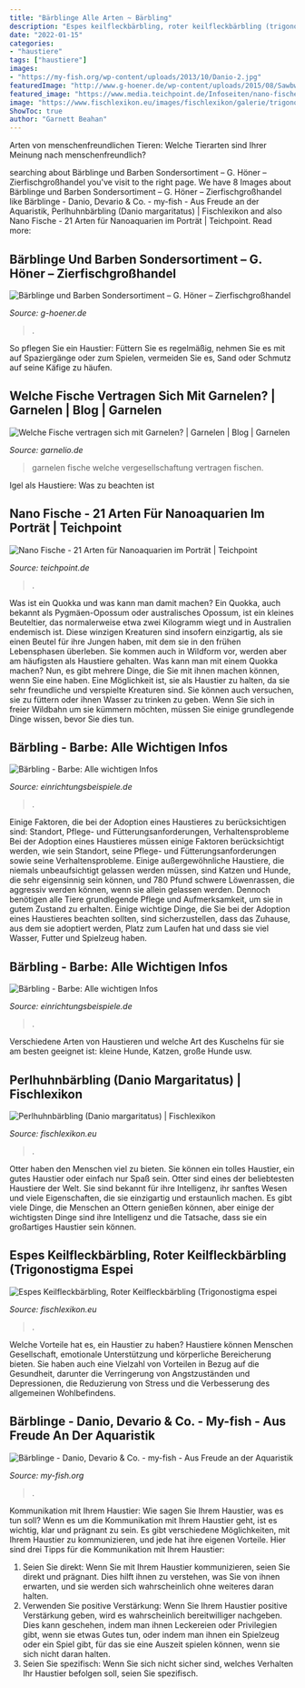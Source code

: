 ```yaml
---
title: "Bärblinge Alle Arten ~ Bärbling"
description: "Espes keilfleckbärbling, roter keilfleckbärbling (trigonostigma espei"
date: "2022-01-15"
categories:
- "haustiere"
tags: ["haustiere"]
images:
- "https://my-fish.org/wp-content/uploads/2013/10/Danio-2.jpg"
featuredImage: "http://www.g-hoener.de/wp-content/uploads/2015/08/Sawbwa_replendens_n1.jpg"
featured_image: "https://www.media.teichpoint.de/Infoseiten/nano-fische/moskitobaerbling.jpg"
image: "https://www.fischlexikon.eu/images/fischlexikon/galerie/trigonostigma-espei-01.jpg"
ShowToc: true
author: "Garnett Beahan"
---
```



Arten von menschenfreundlichen Tieren: Welche Tierarten sind Ihrer Meinung nach menschenfreundlich?

	

		
searching about Bärblinge und Barben Sondersortiment – G. Höner – Zierfischgroßhandel you've visit to the right page. We have 8 Images about Bärblinge und Barben Sondersortiment – G. Höner – Zierfischgroßhandel like Bärblinge - Danio, Devario &amp; Co. - my-fish - Aus Freude an der Aquaristik, Perlhuhnbärbling (Danio margaritatus) | Fischlexikon and also Nano Fische - 21 Arten für Nanoaquarien im Porträt | Teichpoint. Read more:
		
    
## Bärblinge Und Barben Sondersortiment – G. Höner – Zierfischgroßhandel

<img loading=lazy src="http://www.g-hoener.de/wp-content/uploads/2015/08/Sawbwa_replendens_n1.jpg" onerror="this.onerror=null;this.src='https://tse2.mm.bing.net/th?id=OIP.pC9N2RPQnX-pZ7U-_f3tlgHaE8&amp;pid=15.1';" alt="Bärblinge und Barben Sondersortiment – G. Höner – Zierfischgroßhandel">

_Source: g-hoener.de_

>. 

	

So pflegen Sie ein Haustier: Füttern Sie es regelmäßig, nehmen Sie es mit auf Spaziergänge oder zum Spielen, vermeiden Sie es, Sand oder Schmutz auf seine Käfige zu häufen.

    
## Welche Fische Vertragen Sich Mit Garnelen? | Garnelen | Blog | Garnelen

<img loading=lazy src="https://www.garnelio.de/media/image/8f/06/b1/garnelenvergesellschaften_guppys.jpg" onerror="this.onerror=null;this.src='https://tse4.mm.bing.net/th?id=OIP.OwpWL9AXE-5yw4YLweKDcwHaE8&amp;pid=15.1';" alt="Welche Fische vertragen sich mit Garnelen? | Garnelen | Blog | Garnelen">

_Source: garnelio.de_

>garnelen fische welche vergesellschaftung vertragen fischen. 

	

Igel als Haustiere: Was zu beachten ist

    
## Nano Fische - 21 Arten Für Nanoaquarien Im Porträt | Teichpoint

<img loading=lazy src="https://www.media.teichpoint.de/Infoseiten/nano-fische/moskitobaerbling.jpg" onerror="this.onerror=null;this.src='https://tse1.mm.bing.net/th?id=OIP.urgI4qwYJhZj7DoxLy7eqwAAAA&amp;pid=15.1';" alt="Nano Fische - 21 Arten für Nanoaquarien im Porträt | Teichpoint">

_Source: teichpoint.de_

>. 

	

Was ist ein Quokka und was kann man damit machen?
Ein Quokka, auch bekannt als Pygmäen-Opossum oder australisches Opossum, ist ein kleines Beuteltier, das normalerweise etwa zwei Kilogramm wiegt und in Australien endemisch ist. Diese winzigen Kreaturen sind insofern einzigartig, als sie einen Beutel für ihre Jungen haben, mit dem sie in den frühen Lebensphasen überleben. Sie kommen auch in Wildform vor, werden aber am häufigsten als Haustiere gehalten.
Was kann man mit einem Quokka machen? Nun, es gibt mehrere Dinge, die Sie mit ihnen machen können, wenn Sie eine haben. Eine Möglichkeit ist, sie als Haustier zu halten, da sie sehr freundliche und verspielte Kreaturen sind. Sie können auch versuchen, sie zu füttern oder ihnen Wasser zu trinken zu geben. Wenn Sie sich in freier Wildbahn um sie kümmern möchten, müssen Sie einige grundlegende Dinge wissen, bevor Sie dies tun.

    
## Bärbling - Barbe: Alle Wichtigen Infos

<img loading=lazy src="https://www.einrichtungsbeispiele.de/16to9/w1920/images_26655/aquarium-einrichten-mit-keilfleckbaerbling__2a21e52fffd7351179586d2ed1503daa.jpg" onerror="this.onerror=null;this.src='https://tse3.mm.bing.net/th?id=OIP.GksGz4yVSnOb7wLtDsFT1gHaEK&amp;pid=15.1';" alt="Bärbling - Barbe: Alle wichtigen Infos">

_Source: einrichtungsbeispiele.de_

>. 

	

Einige Faktoren, die bei der Adoption eines Haustieres zu berücksichtigen sind: Standort, Pflege- und Fütterungsanforderungen, Verhaltensprobleme
Bei der Adoption eines Haustieres müssen einige Faktoren berücksichtigt werden, wie sein Standort, seine Pflege- und Fütterungsanforderungen sowie seine Verhaltensprobleme. Einige außergewöhnliche Haustiere, die niemals unbeaufsichtigt gelassen werden müssen, sind Katzen und Hunde, die sehr eigensinnig sein können, und 780 Pfund schwere Löwenrassen, die aggressiv werden können, wenn sie allein gelassen werden. Dennoch benötigen alle Tiere grundlegende Pflege und Aufmerksamkeit, um sie in gutem Zustand zu erhalten. Einige wichtige Dinge, die Sie bei der Adoption eines Haustieres beachten sollten, sind sicherzustellen, dass das Zuhause, aus dem sie adoptiert werden, Platz zum Laufen hat und dass sie viel Wasser, Futter und Spielzeug haben.

    
## Bärbling - Barbe: Alle Wichtigen Infos

<img loading=lazy src="https://www.einrichtungsbeispiele.de/16to9/w1920/images_18517/aquarium-einrichten-mit-relaxende-ruesselbarbe---hat-nun-ein-neues-zuhause__0555dadc03be60248b92a15053eb397f.jpg" onerror="this.onerror=null;this.src='https://tse2.mm.bing.net/th?id=OIP.bRELwWtxc-DTlfBZwM3Q3QHaEK&amp;pid=15.1';" alt="Bärbling - Barbe: Alle wichtigen Infos">

_Source: einrichtungsbeispiele.de_

>. 

	

Verschiedene Arten von Haustieren und welche Art des Kuschelns für sie am besten geeignet ist: kleine Hunde, Katzen, große Hunde usw.

    
## Perlhuhnbärbling (Danio Margaritatus) | Fischlexikon

<img loading=lazy src="https://www.fischlexikon.eu/images/fischlexikon/galerie/danio-margaritatus-04.jpg" onerror="this.onerror=null;this.src='https://tse2.mm.bing.net/th?id=OIP.xfDMtwF_1DqxgKv5nvsdMQHaE6&amp;pid=15.1';" alt="Perlhuhnbärbling (Danio margaritatus) | Fischlexikon">

_Source: fischlexikon.eu_

>. 

	

Otter haben den Menschen viel zu bieten. Sie können ein tolles Haustier, ein gutes Haustier oder einfach nur Spaß sein.
Otter sind eines der beliebtesten Haustiere der Welt. Sie sind bekannt für ihre Intelligenz, ihr sanftes Wesen und viele Eigenschaften, die sie einzigartig und erstaunlich machen. Es gibt viele Dinge, die Menschen an Ottern genießen können, aber einige der wichtigsten Dinge sind ihre Intelligenz und die Tatsache, dass sie ein großartiges Haustier sein können.

    
## Espes Keilfleckbärbling, Roter Keilfleckbärbling (Trigonostigma Espei

<img loading=lazy src="https://www.fischlexikon.eu/images/fischlexikon/galerie/trigonostigma-espei-01.jpg" onerror="this.onerror=null;this.src='https://tse3.mm.bing.net/th?id=OIP.otIZb7deJHjokMPjQmFDhQHaE7&amp;pid=15.1';" alt="Espes Keilfleckbärbling, Roter Keilfleckbärbling (Trigonostigma espei">

_Source: fischlexikon.eu_

>. 

	

Welche Vorteile hat es, ein Haustier zu haben?
Haustiere können Menschen Gesellschaft, emotionale Unterstützung und körperliche Bereicherung bieten. Sie haben auch eine Vielzahl von Vorteilen in Bezug auf die Gesundheit, darunter die Verringerung von Angstzuständen und Depressionen, die Reduzierung von Stress und die Verbesserung des allgemeinen Wohlbefindens.

    
## Bärblinge - Danio, Devario &amp; Co. - My-fish - Aus Freude An Der Aquaristik

<img loading=lazy src="https://my-fish.org/wp-content/uploads/2013/10/Danio-2.jpg" onerror="this.onerror=null;this.src='https://tse1.mm.bing.net/th?id=OIP.yaaphTvb2g53D_iHuI7VtQHaFA&amp;pid=15.1';" alt="Bärblinge - Danio, Devario &amp; Co. - my-fish - Aus Freude an der Aquaristik">

_Source: my-fish.org_

>. 

	

Kommunikation mit Ihrem Haustier: Wie sagen Sie Ihrem Haustier, was es tun soll?
Wenn es um die Kommunikation mit Ihrem Haustier geht, ist es wichtig, klar und prägnant zu sein. Es gibt verschiedene Möglichkeiten, mit Ihrem Haustier zu kommunizieren, und jede hat ihre eigenen Vorteile. Hier sind drei Tipps für die Kommunikation mit Ihrem Haustier:
1) Seien Sie direkt: Wenn Sie mit Ihrem Haustier kommunizieren, seien Sie direkt und prägnant. Dies hilft ihnen zu verstehen, was Sie von ihnen erwarten, und sie werden sich wahrscheinlich ohne weiteres daran halten.
2) Verwenden Sie positive Verstärkung: Wenn Sie Ihrem Haustier positive Verstärkung geben, wird es wahrscheinlich bereitwilliger nachgeben. Dies kann geschehen, indem man ihnen Leckereien oder Privilegien gibt, wenn sie etwas Gutes tun, oder indem man ihnen ein Spielzeug oder ein Spiel gibt, für das sie eine Auszeit spielen können, wenn sie sich nicht daran halten.
3) Seien Sie spezifisch: Wenn Sie sich nicht sicher sind, welches Verhalten Ihr Haustier befolgen soll, seien Sie spezifisch.

